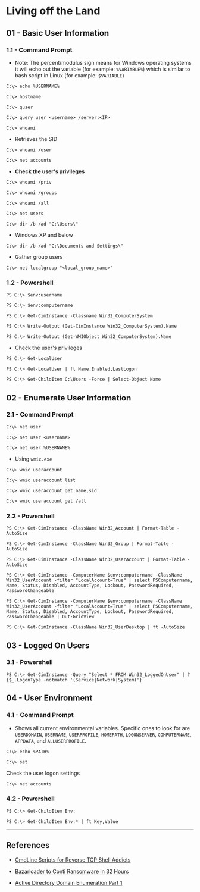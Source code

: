 # Living off the Land

## 01 - Basic User Information

### 1.1 - Command Prompt

- Note: The percent/modulus sign means for Windows operating systems it will echo out the variable (for example: `%VARIABLE%`) which is similar to bash script in Linux (for example: `$VARIABLE`)

`C:\> echo %USERNAME%`

`C:\> hostname`

`C:\> quser`

`C:\> query user <username> /server:<IP>`

`C:\> whoami`

- Retrieves the SID

`C:\> whoami /user`

`C:\> net accounts`

- **Check the user's privileges**

`C:\> whoami /priv`

`C:\> whoami /groups`

`C:\> whoami /all`

`C:\> net users`

`C:\> dir /b /ad "C:\Users\"`

- Windows XP and below

`C:\> dir /b /ad "C:\Documents and Settings\"`

- Gather group users

`C:\> net localgroup "<local_group_name>"`

### 1.2 - Powershell

`PS C:\> $env:username`

```
PS C:\> $env:computername

PS C:\> Get-CimInstance -Classname Win32_ComputerSystem

PS C:\> Write-Output (Get-CimInstance Win32_ComputerSystem).Name

PS C:\> Write-Output (Get-WMIObject Win32_ComputerSystem).Name
```

- Check the user's privileges

```
PS C:\> Get-LocalUser

PS C:\> Get-LocalUser | ft Name,Enabled,LastLogon

PS C:\> Get-ChildItem C:\Users -Force | Select-Object Name
```

## 02 - Enumerate User Information

### 2.1 - Command Prompt

```
C:\> net user

C:\> net user <username>

C:\> net user %USERNAME%
```

- Using `wmic.exe`

```
C:\> wmic useraccount

C:\> wmic useraccount list

C:\> wmic useraccount get name,sid

C:\> wmic useraccount get /all
```

### 2.2 - Powershell

`PS C:\> Get-CimInstance -ClassName Win32_Account | Format-Table -AutoSize`

`PS C:\> Get-CimInstance -ClassName Win32_Group | Format-Table -AutoSize`

`PS C:\> Get-CimInstance -ClassName Win32_UserAccount | Format-Table -AutoSize`

`PS C:\> Get-CimInstance -ComputerName $env:computername -ClassName Win32_UserAccount -filter "LocalAccount=True" | select PSComputername, Name, Status, Disabled, AccountType, Lockout, PasswordRequired, PasswordChangeable`

`PS C:\> Get-CimInstance -ComputerName $env:computername -ClassName Win32_UserAccount -filter "LocalAccount=True" | select PSComputername, Name, Status, Disabled, AccountType, Lockout, PasswordRequired, PasswordChangeable | Out-GridView`

`PS C:\> Get-CimInstance -ClassName Win32_UserDesktop | ft -AutoSize`

## 03 - Logged On Users

### 3.1 - Powershell

`PS C:\> Get-CimInstance -Query "Select * FROM Win32_LoggedOnUser" | ?{$_.LogonType -notmatch '(Service|Network|System)'}`

## 04 - User Environment

### 4.1 - Command Prompt

- Shows all current environmental variables. Specific ones to look for are `USERDOMAIN`, `USERNAME`, `USERPROFILE`, `HOMEPATH`, `LOGONSERVER`, `COMPUTERNAME`, `APPDATA`, and `ALLUSERPROFILE`.

`C:\> echo %PATH%`

`C:\> set`

Check the user logon settings

`C:\> net accounts`

### 4.2 - Powershell

```
PS C:\> Get-ChildItem Env:

PS C:\> Get-ChildItem Env:* | ft Key,Value
```

---
## References

- [CmdLine Scripts for Reverse TCP Shell Addicts](https://github.com/r00t-3xp10it/venom/wiki/CmdLine-%26-Scripts-for-reverse-TCP-shell-addicts)

- [Bazarloader to Conti Ransomware in 32 Hours](https://thedfirreport.com/2021/09/13/bazarloader-to-conti-ransomware-in-32-hours/)

- [Active Directory Domain Enumeration Part 1](https://nored0x.github.io/red-teaming/active-directory-domain-enumeration-part-1/)